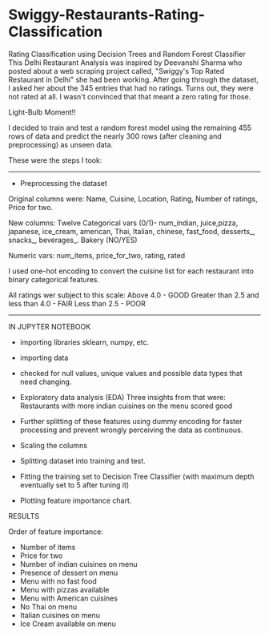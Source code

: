 # Swiggy-Restaurants-Rating-Classification
Rating Classification using Decision Trees and Random Forest Classifier
This Delhi Restaurant Analysis was inspired by Deevanshi Sharma who posted about a web scraping project called, "Swiggy's Top Rated Restaurant in Delhi" she had been working. After going through the dataset, I asked her about the 345 entries that had no ratings. Turns out, they were not rated at all. I wasn't convinced that that meant a zero rating for those.

Light-Bulb Moment!!

I decided to train and test a random forest model using the remaining 455 rows of data and predict the nearly 300 rows (after cleaning and preprocessing) as unseen data.

These were the steps I took:

------------------------------------------------------
- Preprocessing the dataset

Original columns were: Name, Cuisine, Location, Rating, Number of ratings, Price for two.

New columns: Twelve Categorical vars (0/1)- num_indian, juice,pizza, japanese, ice_cream, american, Thai, Italian, chinese, fast_food, desserts_, snacks_, beverages_.
Bakery (NO/YES)

Numeric vars: num_items, price_for_two,  rating, rated

I used one-hot encoding to convert the cuisine list for each restaurant into binary categorical features.

All ratings wer subject to this scale:
Above 4.0 - GOOD
Greater than 2.5 and less than 4.0 -  FAIR
Less than 2.5 - POOR

-----------------------------------------------------

IN JUPYTER NOTEBOOK

- importing libraries sklearn, numpy, etc.

- importing data

- checked for null values, unique values and possible data types that need changing.

- Exploratory data analysis (EDA)
Three insights from that were: Restaurants with more indian cuisines on the menu scored good

- Further splitting of these features using dummy encoding for faster processing and prevent wrongly perceiving the data as continuous.

- Scaling the columns


- Splitting dataset into training and test.

- Fitting the training set to Decision Tree Classifier (with maximum depth eventually set to 5 after tuning it)

- Plotting feature importance chart.

RESULTS

Order of feature importance:
- Number of items
- Price for two
- Number of indian cuisines on menu
- Presence of dessert on menu
- Menu with no fast food
- Menu with pizzas available
- Menu with American cuisines
- No Thai on menu
- Italian cuisines on menu
- Ice Cream available on menu


